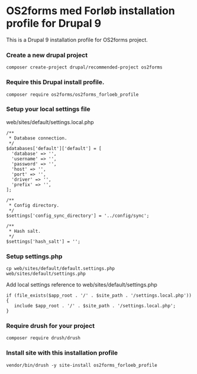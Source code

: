 # OS2forms med Forløb installation profile for Drupal 9

This is a Drupal 9 installation profile for OS2forms project.

### Create a new drupal project
```
composer create-project drupal/recommended-project os2forms
```

### Require this Drupal install profile.
```
composer require os2forms/os2forms_forloeb_profile
```

### Setup your local settings file

web/sites/default/settings.local.php
```
/**
 * Database connection.
 */
$databases['default']['default'] = [
  'database' => '',
  'username' => '',
  'password' => '',
  'host' => '',
  'port' => '',
  'driver' => '',
  'prefix' => '',
];

/**
 * Config directory.
 */
$settings['config_sync_directory'] = '../config/sync';

/**
 * Hash salt.
 */
$settings['hash_salt'] = '';
```

### Setup settings.php
```
cp web/sites/default/default.settings.php web/sites/default/settings.php
```

Add local settings reference to web/sites/default/settings.php
```
if (file_exists($app_root . '/' . $site_path . '/settings.local.php')) {
   include $app_root . '/' . $site_path . '/settings.local.php';
}
```

### Require drush for your project
```
composer require drush/drush
```

### Install site with this installation profile
```
vendor/bin/drush -y site-install os2forms_forloeb_profile
```
